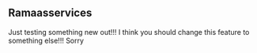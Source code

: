 ## Ramaasservices


Just testing something new out!!!
I think you should change this feature to something else!!! Sorry
